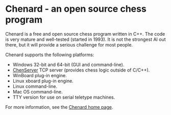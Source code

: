 # Chenard - an open source chess program

Chenard is a free and open source chess program written in C++.
The code is very mature and well-tested (started in 1993).
It is not the strongest AI out there, but it will provide a serious challenge for most people.

Chenard supports the following platforms:

- Windows 32-bit and 64-bit (GUI and command-line).
- [ChenServer](https://github.com/cosinekitty/chenard/wiki/ChenServer) TCP server (provides chess logic outside of C/C++).
- WinBoard plug-in engine.
- Linux xboard plug-in engine.
- Linux command-line.
- Mac OS command-line.
- TTY version for use on serial teletype machines.

For more information, see the [Chenard home page](http://cosinekitty.com/chenard/).
